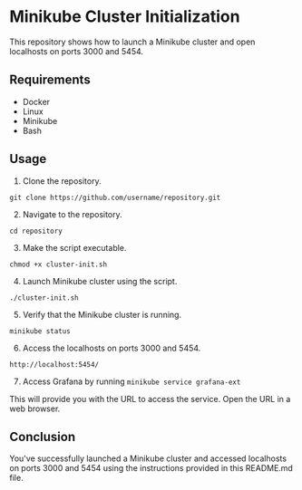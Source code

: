 # Minikube Cluster Initialization

This repository shows how to launch a Minikube cluster and open localhosts on ports 3000 and 5454.

## Requirements

- Docker
- Linux
- Minikube
- Bash

## Usage

1. Clone the repository.

`git clone https://github.com/username/repository.git`


2. Navigate to the repository.

`cd repository`


3. Make the script executable.

`chmod +x cluster-init.sh`


4. Launch Minikube cluster using the script.

`./cluster-init.sh`


5. Verify that the Minikube cluster is running.

`minikube status`


6. Access the localhosts on ports 3000 and 5454.

`http://localhost:5454/`

7. Access Grafana by running 
`minikube service grafana-ext`


This will provide you with the URL to access the service. Open the URL in a web browser.

## Conclusion

You've successfully launched a Minikube cluster and accessed localhosts on ports 3000 and 5454 using the instructions provided in this README.md file.
